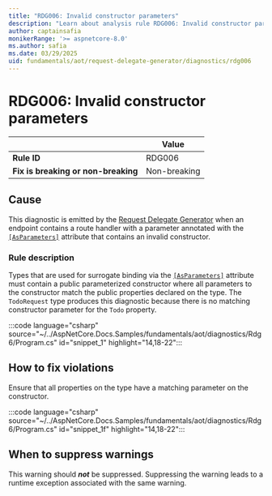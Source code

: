 ```yaml
---
title: "RDG006: Invalid constructor parameters"
description: "Learn about analysis rule RDG006: Invalid constructor parameters"
author: captainsafia
monikerRange: '>= aspnetcore-8.0'
ms.author: safia
ms.date: 03/29/2025
uid: fundamentals/aot/request-delegate-generator/diagnostics/rdg006
---
```

# RDG006: Invalid constructor parameters

<!-- UPDATE 9.0 Activate after release and INCLUDE is updated

[!INCLUDE[](~/includes/not-latest-version.md)]

-->

|                                     | Value        |
| -                                   | -            |
| **Rule ID**                         | RDG006       |
| **Fix is breaking or non-breaking** | Non-breaking |

## Cause

This diagnostic is emitted by the [Request Delegate Generator](/aspnet/core/fundamentals/aot/request-delegate-generator/rdg) when an endpoint contains a route handler with a parameter annotated with the  [`[AsParameters]`](xref:Microsoft.AspNetCore.Http.AsParametersAttribute) attribute that contains an invalid constructor.

### Rule description

Types that are used for surrogate binding via the  [`[AsParameters]`](xref:Microsoft.AspNetCore.Http.AsParametersAttribute) attribute must contain a public parameterized constructor where all parameters to the constructor match the public properties declared on the type. The `TodoRequest` type produces this diagnostic because there is no matching constructor parameter for the `Todo` property.

:::code language="csharp" source="~/../AspNetCore.Docs.Samples/fundamentals/aot/diagnostics/Rdg6/Program.cs" id="snippet_1" highlight="14,18-22":::

## How to fix violations

Ensure that all properties on the type have a matching parameter on the constructor.

:::code language="csharp" source="~/../AspNetCore.Docs.Samples/fundamentals/aot/diagnostics/Rdg6/Program.cs" id="snippet_1f" highlight="14,18-22":::

## When to suppress warnings

This warning should ***not*** be suppressed. Suppressing the warning leads to a runtime exception associated with the same warning.

